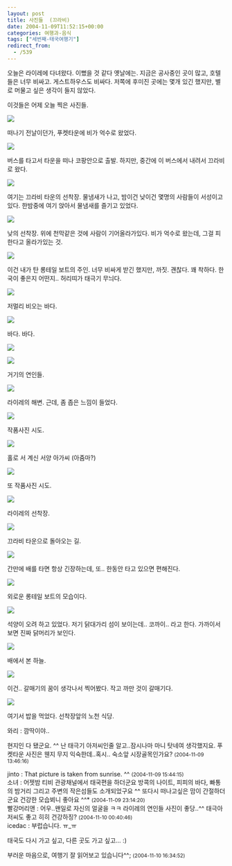 ```yaml
---
layout: post
title: 사진들  (끄라비)
date: 2004-11-09T11:52:15+00:00
categories: 여행과-음식
tags: ["세번째-태국여행기"]
redirect_from:
  - /539
---
```


오늘은 라이레에 다녀왔다. 이뻤을 것 같다 옛날에는. 지금은 공사중인 곳이 많고, 호텔들은 너무 비싸고. 게스트하우스도 비싸다. 저쪽에 후미진 곳에는 몇개 있긴 했지만, 별로 머물고 싶은 생각이 들지 않았다.

이것들은 어제 오늘 찍은 사진들.

![ ](/assets/media/uploads_2004_11_PICT1742.jpg)

떠나기 전날이던가, 푸켓타운에 비가 억수로 왔었다.

![ ](/assets/media/uploads_2004_11_PICT1765.jpg)

버스를 타고서 타운을 떠나 코팡안으로 출발. 하지만, 중간에 이 버스에서 내려서 끄라비로 왔다.

![ ](/assets/media/uploads_2004_11_PICT1774.jpg)

여기는 끄라비 타운의 선착장. 물냄새가 나고, 밤이건 낮이건 몇명의 사람들이 서성이고 있다. 한밤중에 여기 앉아서 물냄새를 즐기고 있었다.

![ ](/assets/media/uploads_2004_11_PICT1792.jpg)

낮의 선착장. 위에 천막같은 것에 사람이 기어올라가있다. 비가 억수로 왔는데, 그걸 피한다고 올라가있는 것.

![ ](/assets/media/uploads_2004_11_PICT1793.jpg)

이건 내가 탄 롱테일 보트의 주인. 너무 비싸게 받긴 했지만, 까짓. 괜찮다. 꽤 착하다. 한국이 좋은지 어떤지.. 허리띠가 태극기 무늬다.

![ ](/assets/media/uploads_2004_11_PICT1807.jpg)

저멀리 비오는 바다.

![ ](/assets/media/uploads_2004_11_PICT1811.jpg)

바다. 바다.

![ ](/assets/media/uploads_2004_11_PICT1836.jpg)

![ ](/assets/media/uploads_2004_11_PICT1829.jpg)

거기의 연인들.

![ ](/assets/media/uploads_2004_11_PICT1839.jpg)

라이레의 해변. 근데, 좀 좁은 느낌이 들었다.

![ ](/assets/media/uploads_2004_11_PICT1848.jpg)

작품사진 시도.

![ ](/assets/media/uploads_2004_11_PICT1843.jpg)

홀로 서 계신 서양 아가씨 (아줌마?)

![ ](/assets/media/uploads_2004_11_PICT1849.jpg)

또 작품사진 시도.

![ ](/assets/media/uploads_2004_11_PICT1849.jpg)

라이레의 선착장.

![ ](/assets/media/uploads_2004_11_PICT1860.jpg)

끄라비 타운으로 돌아오는 길.

![ ](/assets/media/uploads_2004_11_PICT1861.jpg)

간만에 배를 타면 항상 긴장하는데, 또.. 한동안 타고 있으면 편해진다.

![ ](/assets/media/uploads_2004_11_PICT1871.jpg)

외로운 롱테일 보트의 모습이다.

![ ](/assets/media/uploads_2004_11_PICT1876.jpg)

석양이 오려 하고 있었다. 저기 닭대가리 섬이 보이는데.. 코까이.. 라고 한다. 가까이서보면 진짜 닭머리가 보인다.

![ ](/assets/media/uploads_2004_11_PICT1889.jpg)

배에서 본 하늘.

![ ](/assets/media/uploads_2004_11_PICT1892.jpg)

이건.. 갈매기의 꿈이 생각나서 찍어봤다. 작고 까만 것이 갈매기다.

![ ](/assets/media/uploads_2004_11_PICT1899.jpg)

여기서 밥을 먹었다. 선착장앞의 노천 식당.
<div id=comments>
<div class=comment>
<!--- cmt:906 --->
<!--- mail: --->
<!--- parent:0 --->
와리 : 
깜딱이야..

현지인 다 됐군요. ^^
난 태극기 아저씨인줄 알고..잠시나마 마니 탓네여 생각했지요.
푸켓타운 사진은 웬지 무지 익숙한데..혹시.. 숙소앞 시장골목인가요?
 <small>(2004-11-09 13:46:16)</small>
</div>
<div class=comment>
<!--- cmt:907 --->
<!--- mail: --->
<!--- parent:0 --->
jinto : 
That picture is taken from sunrise. ^^
 <small>(2004-11-09 15:44:15)</small>
</div>
<div class=comment>
<!--- cmt:908 --->
<!--- mail: --->
<!--- parent:0 --->
소녀 : 
어젯밤 티비 관광채널에서 태국편을 하더군요
방콕의 나이트, 피피의 바다, 빠통의 밤거리 그리고 주변의 작은섬들도 소개되었구요 ^^
또다시 떠나고싶은 맘이 간절하더군요
건강한 모습뵈니 좋아요 ^^*
 <small>(2004-11-09 23:14:20)</small>
</div>
<div class=comment>
<!--- cmt:909 --->
<!--- mail: --->
<!--- parent:0 --->
빨강머리앤 : 
어우..왠일로 자신의 얼굴을 ㅋㅋ
라이레의 연인들 사진이 좋당..^^
태극아저씨도 좋고 히히
건강하징?
 <small>(2004-11-10 00:40:46)</small>
</div>
<div class=comment>
<!--- cmt:910 --->
<!--- mail: --->
<!--- parent:0 --->
icedac : 
부럽습니다. ㅠ_ㅠ
 
태국도 다시 가고 싶고, 다른 곳도 가고 싶고... :)
 
부러운 마음으로, 여행기 잘 읽어보고 있습니다^^;
 <small>(2004-11-10 16:34:52)</small>
</div>
</div>
